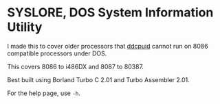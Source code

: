 # SYSLORE, DOS System Information Utility

I made this to cover older processors that [ddcpuid](https://github.com/dd86k/ddcpuid) cannot run on 8086 compatible processors under DOS.

This covers 8086 to i486DX and 8087 to 80387.

Best built using Borland Turbo C 2.01 and Turbo Assembler 2.01.

For the help page, use `-h`.